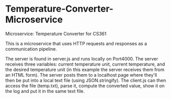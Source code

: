 # Temperature-Converter-Microservice
Microservice: Temperature Converter for CS361

This is a microservice that uses HTTP requests and responses as a communication pipeline. 

The server is found in server.js and runs locally on Port4000. The server receives three variables: current temperature unit, current temperature, and the desired temperature unit (in this example the server receives them from an HTML form). The server posts them to a localhost page where they'll then be put into a local text file (using JSON.stringify). The client.js can then access the file (temp.txt), parse it, compute the converted value, show it on the log and put it in the same text file.

